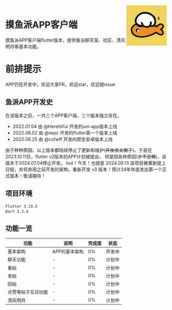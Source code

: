 <img decoding="async" align=right src="assets/images/logo.png" width="25%">

# 摸鱼派APP客户端

摸鱼派APP客户端flutter版本，提供鱼派聊天室、社区、清风明月等基本功能。

# 前排提示

APP仍在开发中，欢迎大家PR，欢迎star，欢迎提issue

## 鱼派APP开发史

在该版本之前，一共三个APP客户端，三个版本独立存在。

- 2022.01.04 由 @HereIsYui 开发的uni-app版本上线 
- 2022.06.02 由 @iwpz 开发的flutter第一个版本上线 
- 2022.06.25 由 @csfwff 开发的原生安卓版本上线

由于种种原因，以上版本都陆续停止了更新和维护(~~开发者太懒了~~)。于是在2023.10.11日，flutter v2版本的APP计划被提出，
但是因各种原因(~~才不是懒~~)，该版本于2024.07.04停止开发。
but！今天！也就是 2024.09.13 该项目被重新提上日程，并将弃用之前开发的架构，重新开发 v3 版本！预计24年年底发出第一个正式版本！敬请期待！

## 项目环境

```
Flutter 3.19.5
Dart 3.3.4
```

## 功能一览

| 功能        | 说明       | 完成度 | 状态  |
|-----------|----------|-----|-----|
| 基本架构      | APP的基本架构 | 0%  | 开发中 |
| 聊天功能      | -        | 0%  | 计划中 |
| 看帖        | -        | 0%  | 计划中 |
| 发帖        | -        | 0%  | 计划中 |
| 回帖        | -        | 0%  | 计划中 |
| 点赞等帖子互动功能 | -        | 0%  | 计划中 |
| 清风明月      | -        | 0%  | 计划中 |
